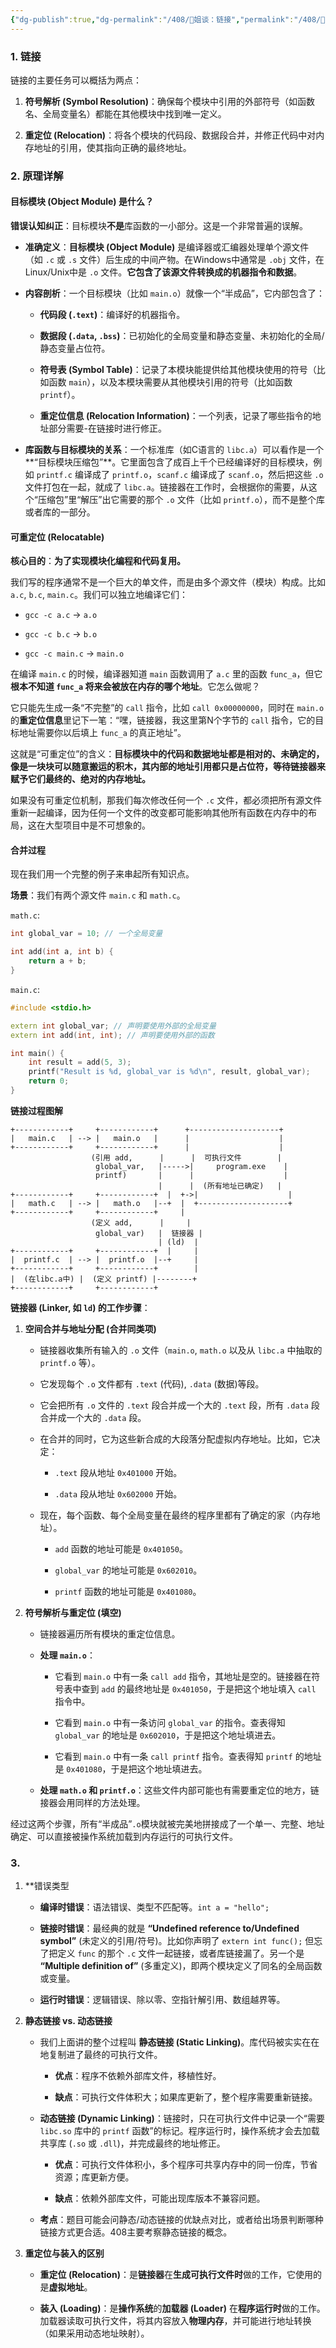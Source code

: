 ```yaml
---
{"dg-publish":true,"dg-permalink":"/408/🍐姐谈：链接","permalink":"/408/🍐姐谈：链接/"}
---
```



### 1. 链接

链接的主要任务可以概括为两点：

1. **符号解析 (Symbol Resolution)**：确保每个模块中引用的外部符号（如函数名、全局变量名）都能在其他模块中找到唯一定义。
    
2. **重定位 (Relocation)**：将各个模块的代码段、数据段合并，并修正代码中对内存地址的引用，使其指向正确的最终地址。
    

### 2. 原理详解


#### 目标模块 (Object Module) 是什么？

**错误认知纠正**：目标模块**不是**库函数的一小部分。这是一个非常普遍的误解。

- **准确定义**：**目标模块 (Object Module)** 是编译器或汇编器处理单个源文件（如 `.c` 或 `.s` 文件）后生成的中间产物。在Windows中通常是 `.obj` 文件，在Linux/Unix中是 `.o` 文件。**它包含了该源文件转换成的机器指令和数据**。
    
- **内容剖析**：一个目标模块（比如 `main.o`）就像一个“半成品”，它内部包含了：
    
    - **代码段 (`.text`)**：编译好的机器指令。
        
    - **数据段 (`.data`, `.bss`)**：已初始化的全局变量和静态变量、未初始化的全局/静态变量占位符。
        
    - **符号表 (Symbol Table)**：记录了本模块能提供给其他模块使用的符号（比如函数 `main`），以及本模块需要从其他模块引用的符号（比如函数 `printf`）。
        
    - **重定位信息 (Relocation Information)**：一个列表，记录了哪些指令的地址部分需要-在链接时进行修正。
        
- **库函数与目标模块的关系**：一个标准库（如C语言的 `libc.a`）可以看作是一个**“目标模块压缩包”**。它里面包含了成百上千个已经编译好的目标模块，例如 `printf.c` 编译成了 `printf.o`，`scanf.c` 编译成了 `scanf.o`，然后把这些 `.o` 文件打包在一起，就成了 `libc.a`。链接器在工作时，会根据你的需要，从这个“压缩包”里“解压”出它需要的那个 `.o` 文件（比如 `printf.o`），而不是整个库或者库的一部分。
    

#### 可重定位 (Relocatable) 

**核心目的**：**为了实现模块化编程和代码复用。**

我们写的程序通常不是一个巨大的单文件，而是由多个源文件（模块）构成。比如 `a.c`, `b.c`, `main.c`。我们可以独立地编译它们：

- `gcc -c a.c` -> `a.o`
    
- `gcc -c b.c` -> `b.o`
    
- `gcc -c main.c` -> `main.o`
    

在编译 `main.c` 的时候，编译器知道 `main` 函数调用了 `a.c` 里的函数 `func_a`，但它**根本不知道 `func_a` 将来会被放在内存的哪个地址**。它怎么做呢？

它只能先生成一条“不完整”的 `call` 指令，比如 `call 0x00000000`，同时在 `main.o` 的**重定位信息**里记下一笔：“嘿，链接器，我这里第N个字节的 `call` 指令，它的目标地址需要你以后填上 `func_a` 的真正地址”。

这就是“可重定位”的含义：**目标模块中的代码和数据地址都是相对的、未确定的，像是一块块可以随意搬运的积木，其内部的地址引用都只是占位符，等待链接器来赋予它们最终的、绝对的内存地址。**

如果没有可重定位机制，那我们每次修改任何一个 `.c` 文件，都必须把所有源文件重新一起编译，因为任何一个文件的改变都可能影响其他所有函数在内存中的布局，这在大型项目中是不可想象的。

#### 合并过程

现在我们用一个完整的例子来串起所有知识点。

**场景**：我们有两个源文件 `main.c` 和 `math.c`。

`math.c`:

```cpp
int global_var = 10; // 一个全局变量

int add(int a, int b) {
    return a + b;
}
```

`main.c`:

```cpp
#include <stdio.h>

extern int global_var; // 声明要使用外部的全局变量
extern int add(int, int); // 声明要使用外部的函数

int main() {
    int result = add(5, 3);
    printf("Result is %d, global_var is %d\n", result, global_var);
    return 0;
}
```

**链接过程图解**

```
+------------+     +------------+      +--------------------+
|   main.c   | --> |   main.o   |      |                    |
+------------+     +------------+      |                    |
                  (引用 add,      |      |  可执行文件        |
                   global_var,   |----->|     program.exe    |
                   printf)       |      |                    |
                                 |      |  (所有地址已确定)   |
+------------+     +------------+  |  +->|                    |
|   math.c   | --> |   math.o   |--+  |  +--------------------+
+------------+     +------------+     |
                  (定义 add,      |     |
                   global_var)   |  链接器 |
                                 | (ld)  |
+------------+     +------------+  |     |
|  printf.c  | --> |  printf.o  |--+     |
+------------+     +------------+        |
|  (在libc.a中) |  (定义 printf) |--------+
+------------+     +------------+

```

**链接器 (Linker, 如 `ld`) 的工作步骤**：

1. **空间合并与地址分配 (合并同类项)**
    
    - 链接器收集所有输入的 `.o` 文件（`main.o`, `math.o` 以及从 `libc.a` 中抽取的 `printf.o` 等）。
        
    - 它发现每个 `.o` 文件都有 `.text` (代码), `.data` (数据)等段。
        
    - 它会把所有 `.o` 文件的 `.text` 段合并成一个大的 `.text` 段，所有 `.data` 段合并成一个大的 `.data` 段。
        
    - 在合并的同时，它为这些新合成的大段落分配虚拟内存地址。比如，它决定：
        
        - `.text` 段从地址 `0x401000` 开始。
            
        - `.data` 段从地址 `0x602000` 开始。
            
    - 现在，每个函数、每个全局变量在最终的程序里都有了确定的家（内存地址）。
        
        - `add` 函数的地址可能是 `0x401050`。
            
        - `global_var` 的地址可能是 `0x602010`。
            
        - `printf` 函数的地址可能是 `0x401080`。
            
2. **符号解析与重定位 (填空)**
    
    - 链接器遍历所有模块的重定位信息。
        
    - **处理 `main.o`**：
        
        - 它看到 `main.o` 中有一条 `call add` 指令，其地址是空的。链接器在符号表中查到 `add` 的最终地址是 `0x401050`，于是把这个地址填入 `call` 指令中。
            
        - 它看到 `main.o` 中有一条访问 `global_var` 的指令。查表得知 `global_var` 的地址是 `0x602010`，于是把这个地址填进去。
            
        - 它看到 `main.o` 中有一条 `call printf` 指令。查表得知 `printf` 的地址是 `0x401080`，于是把这个地址填进去。
            
    - **处理 `math.o` 和 `printf.o`**：这些文件内部可能也有需要重定位的地方，链接器会用同样的方法处理。
        

经过这两个步骤，所有“半成品”`.o`模块就被完美地拼接成了一个单一、完整、地址确定、可以直接被操作系统加载到内存运行的可执行文件。

### 3. 

1. **错误类型
    
    - **编译时错误**：语法错误、类型不匹配等。`int a = "hello";`
        
    - **链接时错误**：最经典的就是 **“Undefined reference to/Undefined symbol”** (未定义的引用/符号)。比如你声明了 `extern int func();` 但忘了把定义 `func` 的那个 `.c` 文件一起链接，或者库链接漏了。另一个是 **“Multiple definition of”** (多重定义)，即两个模块定义了同名的全局函数或变量。
        
    - **运行时错误**：逻辑错误、除以零、空指针解引用、数组越界等。
        
2. **静态链接 vs. 动态链接**
    
    - 我们上面讲的整个过程叫 **静态链接 (Static Linking)**。库代码被实实在在地复制进了最终的可执行文件。
        
        - **优点**：程序不依赖外部库文件，移植性好。
            
        - **缺点**：可执行文件体积大；如果库更新了，整个程序需要重新链接。
            
    - **动态链接 (Dynamic Linking)**：链接时，只在可执行文件中记录一个“需要 `libc.so` 库中的 `printf` 函数”的标记。程序运行时，操作系统才会去加载共享库 (`.so` 或 `.dll`)，并完成最终的地址修正。
        
        - **优点**：可执行文件体积小，多个程序可共享内存中的同一份库，节省资源；库更新方便。
            
        - **缺点**：依赖外部库文件，可能出现库版本不兼容问题。
            
    - **考点**：题目可能会问静态/动态链接的优缺点对比，或者给出场景判断哪种链接方式更合适。408主要考察静态链接的概念。
        
3. **重定位与装入的区别**
    
    - **重定位 (Relocation)**：是**链接器**在**生成可执行文件时**做的工作，它使用的是**虚拟地址**。
        
    - **装入 (Loading)**：是**操作系统**的**加载器 (Loader)** 在**程序运行时**做的工作。加载器读取可执行文件，将其内容放入**物理内存**，并可能进行地址转换（如果采用动态地址映射）。